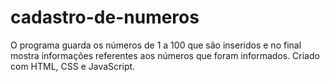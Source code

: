 # cadastro-de-numeros
O programa guarda os números de 1 a 100 que são inseridos e no final mostra informações referentes aos números que foram informados. Criado com HTML, CSS e JavaScript.
